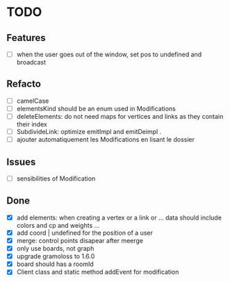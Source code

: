 # TODO

## Features

- [ ] when the user goes out of the window, set pos to undefined and broadcast

## Refacto

- [ ] camelCase
- [ ] elementsKind should be an enum used in Modifications
- [ ] deleteElements: do not need maps for vertices and links as they contain their index
- [ ] SubdivideLink: optimize emitImpl and emitDeimpl
.
- [ ] ajouter automatiquement les Modifications en lisant le dossier

## Issues

- [ ] sensibilities of Modification

## Done

- [X] add elements: when creating a vertex or a link or ... data should include colors and cp and weights ...
- [X] add coord | undefined for the position of a user
- [X] merge: control points disapear after meerge
- [X] only use boards, not graph
- [X] upgrade gramoloss to 1.6.0
- [X] board should has a roomId
- [X] Client class and static method addEvent for modification